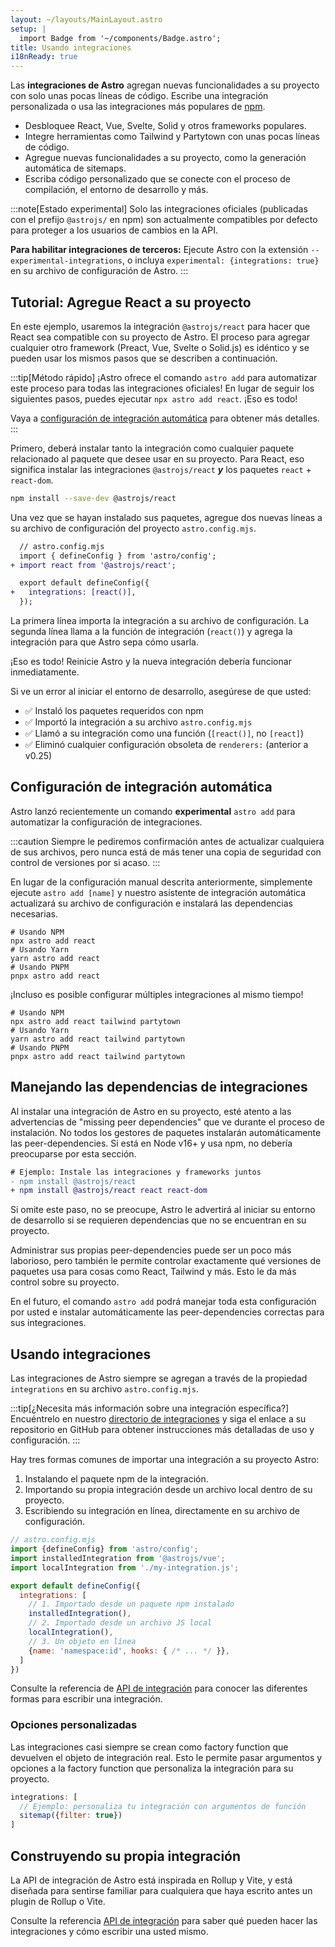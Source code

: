 ```yaml
---
layout: ~/layouts/MainLayout.astro
setup: |
  import Badge from '~/components/Badge.astro';
title: Usando integraciones
i18nReady: true
---
```


Las **integraciones de Astro** agregan nuevas funcionalidades a su proyecto con solo unas pocas líneas de código. Escribe una integración personalizada o usa las integraciones más populares de [npm](https://www.npmjs.com/search?q=keywords%3Aastro-component&ranking=popularity).

- Desbloquee React, Vue, Svelte, Solid y otros frameworks populares.
- Integre herramientas como Tailwind y Partytown con unas pocas líneas de código.
- Agregue nuevas funcionalidades a su proyecto, como la generación automática de sitemaps.
- Escriba código personalizado que se conecte con el proceso de compilación, el entorno de desarrollo y más.

:::note[Estado experimental]
Solo las integraciones oficiales (publicadas con el prefijo `@astrojs/` en npm) son actualmente compatibles por defecto para proteger a los usuarios de cambios en la API.

**Para habilitar integraciones de terceros:** Ejecute Astro con la extensión `--experimental-integrations`, o incluya `experimental: {integrations: true}` en su archivo de configuración de Astro.
:::

## Tutorial: Agregue React a su proyecto

En este ejemplo, usaremos la integración `@astrojs/react` para hacer que React sea compatible con su proyecto de Astro. El proceso para agregar cualquier otro framework (Preact, Vue, Svelte o Solid.js) es idéntico y se pueden usar los mismos pasos que se describen a continuación.

:::tip[Método rápido]
¡Astro ofrece el comando `astro add` para automatizar este proceso para todas las integraciones oficiales! En lugar de seguir los siguientes pasos, puedes ejecutar `npx astro add react`. ¡Eso es todo!

Vaya a [configuración de integración automática](/es/guides/integrations-guide/#configuración-de-integración-automática) para obtener más detalles.
:::

Primero, deberá instalar tanto la integración como cualquier paquete relacionado al paquete que desee usar en su proyecto. Para React, eso significa instalar las integraciones `@astrojs/react` ***y*** los paquetes `react` + `react-dom`.

```bash
npm install --save-dev @astrojs/react
```

Una vez que se hayan instalado sus paquetes, agregue dos nuevas líneas a su archivo de configuración del proyecto `astro.config.mjs`.

```diff
  // astro.config.mjs
  import { defineConfig } from 'astro/config';
+ import react from '@astrojs/react';

  export default defineConfig({
+   integrations: [react()],
  });
```

La primera línea importa la integración a su archivo de configuración. La segunda línea llama a la función de integración (`react()`) y agrega la integración para que Astro sepa cómo usarla.

¡Eso es todo! Reinicie Astro y la nueva integración debería funcionar inmediatamente.

Si ve un error al iniciar el entorno de desarrollo, asegúrese de que usted:

- ✅ Instaló los paquetes requeridos con npm
- ✅ Importó la integración a su archivo `astro.config.mjs`
- ✅ Llamó a su integración como una función (`[react()]`, no `[react]`)
- ✅ Eliminó cualquier configuración obsoleta de `renderers:` (anterior a v0.25)

## Configuración de integración automática

Astro lanzó recientemente un comando **experimental** `astro add` para automatizar la configuración de integraciones.

:::caution
Siempre le pediremos confirmación antes de actualizar cualquiera de sus archivos, pero nunca está de más tener una copia de seguridad con control de versiones por si acaso.
:::

En lugar de la configuración manual descrita anteriormente, simplemente ejecute `astro add [name]` y nuestro asistente de integración automática actualizará su archivo de configuración e instalará las dependencias necesarias.

```shell
# Usando NPM
npx astro add react
# Usando Yarn
yarn astro add react
# Usando PNPM
pnpx astro add react
```

¡Incluso es posible configurar múltiples integraciones al mismo tiempo!

```shell
# Usando NPM
npx astro add react tailwind partytown
# Usando Yarn
yarn astro add react tailwind partytown
# Usando PNPM
pnpx astro add react tailwind partytown
```

## Manejando las dependencias de integraciones

Al instalar una integración de Astro en su proyecto, esté atento a las advertencias de "missing peer dependencies" que ve durante el proceso de instalación. No todos los gestores de paquetes instalarán automáticamente las peer-dependencies. Si está en Node v16+ y usa npm, no debería preocuparse por esta sección.

```diff
# Ejemplo: Instale las integraciones y frameworks juntos
- npm install @astrojs/react
+ npm install @astrojs/react react react-dom
```

Si omite este paso, no se preocupe, Astro le advertirá al iniciar su entorno de desarrollo si se requieren dependencias que no se encuentran en su proyecto.

Administrar sus propias peer-dependencies puede ser un poco más laborioso, pero también le permite controlar exactamente qué versiones de paquetes usa para cosas como React, Tailwind y más. Esto le da más control sobre su proyecto.

En el futuro, el comando `astro add` podrá manejar toda esta configuración por usted e instalar automáticamente las peer-dependencies correctas para sus integraciones.

## Usando integraciones

Las integraciones de Astro siempre se agregan a través de la propiedad `integrations` en su archivo `astro.config.mjs`.

:::tip[¿Necesita más información sobre una integración específica?]
Encuéntrelo en nuestro [directorio de integraciones](https://astro.build/integrations/) y siga el enlace a su repositorio en GitHub para obtener instrucciones más detalladas de uso y configuración.
:::

Hay tres formas comunes de importar una integración a su proyecto Astro:
1. Instalando el paquete npm de la integración.
2. Importando su propia integración desde un archivo local dentro de su proyecto.
3. Escribiendo su integración en línea, directamente en su archivo de configuración.

```js
// astro.config.mjs
import {defineConfig} from 'astro/config';
import installedIntegration from '@astrojs/vue';
import localIntegration from './my-integration.js';

export default defineConfig({
  integrations: [
    // 1. Importado desde un paquete npm instalado
    installedIntegration(),
    // 2. Importado desde un archivo JS local
    localIntegration(),
    // 3. Un objeto en línea
    {name: 'namespace:id', hooks: { /* ... */ }},
  ]
})
```

Consulte la referencia de [API de integración](/es/reference/integrations-reference/) para conocer las diferentes formas para escribir una integración.

### Opciones personalizadas

Las integraciones casi siempre se crean como factory function que devuelven el objeto de integración real. Esto le permite pasar argumentos y opciones a la factory function que personaliza la integración para su proyecto.

```js
integrations: [
  // Ejemplo: personaliza tu integración con argumentos de función
  sitemap({filter: true})
]
```

## Construyendo su propia integración

La API de integración de Astro está inspirada en Rollup y Vite, y está diseñada para sentirse familiar para cualquiera que haya escrito antes un plugin de Rollup o Vite.

Consulte la referencia [API de integración](/es/reference/integrations-reference/) para saber qué pueden hacer las integraciones y cómo escribir una usted mismo.
